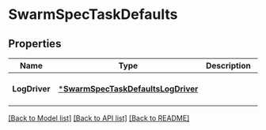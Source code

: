 # SwarmSpecTaskDefaults

## Properties
Name | Type | Description | Notes
------------ | ------------- | ------------- | -------------
**LogDriver** | [***SwarmSpecTaskDefaultsLogDriver**](SwarmSpec_TaskDefaults_LogDriver.md) |  | [optional] [default to null]

[[Back to Model list]](../README.md#documentation-for-models) [[Back to API list]](../README.md#documentation-for-api-endpoints) [[Back to README]](../README.md)



